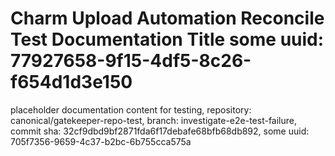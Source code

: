 # Charm Upload Automation Reconcile Test Documentation Title some uuid: 77927658-9f15-4df5-8c26-f654d1d3e150
 placeholder documentation content for testing,  repository: canonical/gatekeeper-repo-test,  branch: investigate-e2e-test-failure,  commit sha: 32cf9dbd9bf2871fda6f17debafe68bfb68db892,  some uuid: 705f7356-9659-4c37-b2bc-6b755cca575a